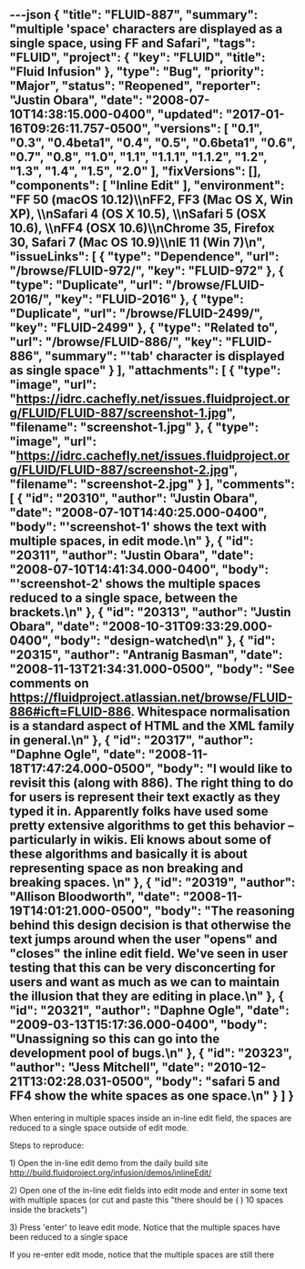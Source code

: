---json
{
  "title": "FLUID-887",
  "summary": "multiple 'space' characters are displayed as a single space, using FF and Safari",
  "tags": "FLUID",
  "project": {
    "key": "FLUID",
    "title": "Fluid Infusion"
  },
  "type": "Bug",
  "priority": "Major",
  "status": "Reopened",
  "reporter": "Justin Obara",
  "date": "2008-07-10T14:38:15.000-0400",
  "updated": "2017-01-16T09:26:11.757-0500",
  "versions": [
    "0.1",
    "0.3",
    "0.4beta1",
    "0.4",
    "0.5",
    "0.6beta1",
    "0.6",
    "0.7",
    "0.8",
    "1.0",
    "1.1",
    "1.1.1",
    "1.1.2",
    "1.2",
    "1.3",
    "1.4",
    "1.5",
    "2.0"
  ],
  "fixVersions": [],
  "components": [
    "Inline Edit"
  ],
  "environment": "FF 50 (macOS 10.12)\\\nFF2, FF3 (Mac OS X, Win XP), \\\nSafari 4 (OS X 10.5), \\\nSafari 5 (OSX 10.6), \\\nFF4 (OSX 10.6)\\\nChrome 35, Firefox 30, Safari 7 (Mac OS 10.9)\\\nIE 11 (Win 7)\n",
  "issueLinks": [
    {
      "type": "Dependence",
      "url": "/browse/FLUID-972/",
      "key": "FLUID-972"
    },
    {
      "type": "Duplicate",
      "url": "/browse/FLUID-2016/",
      "key": "FLUID-2016"
    },
    {
      "type": "Duplicate",
      "url": "/browse/FLUID-2499/",
      "key": "FLUID-2499"
    },
    {
      "type": "Related to",
      "url": "/browse/FLUID-886/",
      "key": "FLUID-886",
      "summary": "'tab' character is displayed as single space"
    }
  ],
  "attachments": [
    {
      "type": "image",
      "url": "https://idrc.cachefly.net/issues.fluidproject.org/FLUID/FLUID-887/screenshot-1.jpg",
      "filename": "screenshot-1.jpg"
    },
    {
      "type": "image",
      "url": "https://idrc.cachefly.net/issues.fluidproject.org/FLUID/FLUID-887/screenshot-2.jpg",
      "filename": "screenshot-2.jpg"
    }
  ],
  "comments": [
    {
      "id": "20310",
      "author": "Justin Obara",
      "date": "2008-07-10T14:40:25.000-0400",
      "body": "'screenshot-1' shows the text with multiple spaces, in edit mode.\n"
    },
    {
      "id": "20311",
      "author": "Justin Obara",
      "date": "2008-07-10T14:41:34.000-0400",
      "body": "'screenshot-2' shows the multiple spaces reduced to a single space, between the brackets.\n"
    },
    {
      "id": "20313",
      "author": "Justin Obara",
      "date": "2008-10-31T09:33:29.000-0400",
      "body": "design-watched\n"
    },
    {
      "id": "20315",
      "author": "Antranig Basman",
      "date": "2008-11-13T21:34:31.000-0500",
      "body": "See comments on <https://fluidproject.atlassian.net/browse/FLUID-886#icft=FLUID-886>. Whitespace normalisation is a standard aspect of HTML and the XML family in general.\n"
    },
    {
      "id": "20317",
      "author": "Daphne Ogle",
      "date": "2008-11-18T17:47:24.000-0500",
      "body": "I would like to revisit this (along with 886).  The right thing to do for users is represent their text exactly as they typed it in.  Apparently folks have used some pretty extensive algorithms to get this behavior – particularly in wikis.  Eli knows about some of these algorithms and basically it is about representing space as non breaking and breaking spaces. &#x20;\n"
    },
    {
      "id": "20319",
      "author": "Allison Bloodworth",
      "date": "2008-11-19T14:01:21.000-0500",
      "body": "The reasoning behind this design decision is that otherwise the text jumps around when the user \"opens\" and \"closes\" the inline edit field. We've seen in user testing that this can be very disconcerting for users and want as much as we can to maintain the illusion that they are editing in place.\n"
    },
    {
      "id": "20321",
      "author": "Daphne Ogle",
      "date": "2009-03-13T15:17:36.000-0400",
      "body": "Unassigning so this can go into the development pool of bugs.\n"
    },
    {
      "id": "20323",
      "author": "Jess Mitchell",
      "date": "2010-12-21T13:02:28.031-0500",
      "body": "safari 5 and FF4 show the white spaces as one space.\n"
    }
  ]
}
---
When entering in multiple spaces inside an in-line edit field, the spaces are reduced to a single space outside of edit mode.

Steps to reproduce:

1\) Open the in-line edit demo from the daily build site\
<http://build.fluidproject.org/infusion/demos/inlineEdit/>

2\) Open one of the in-line edit fields into edit mode and enter in some text with multiple spaces (or cut and paste this "there should be (          ) 10 spaces inside the brackets")

3\) Press 'enter' to leave edit mode. Notice that the multiple spaces have been reduced to a single space

If you re-enter edit mode, notice that the multiple spaces are still there

        